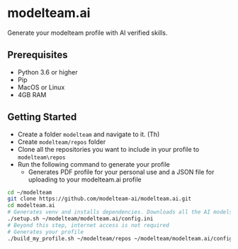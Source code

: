 # modelteam.ai

Generate your modelteam profile with AI verified skills.

## Prerequisites

- Python 3.6 or higher
- Pip
- MacOS or Linux
- 4GB RAM

## Getting Started

- Create a folder `modelteam` and navigate to it. (Th)
- Create `modelteam/repos` folder
- Clone all the repositories you want to include in your profile to `modelteam\repos`
- Run the following command to generate your profile
    - Generates PDF profile for your personal use and a JSON file for uploading to your modelteam.ai profile

```bash
cd ~/modelteam
git clone https://github.com/modelteam-ai/modelteam.ai.git
cd modelteam.ai
# Generates venv and installs dependencies. Downloads all the AI models
./setup.sh ~/modelteam/modelteam.ai/config.ini
# Beyond this step, internet access is not required
# Generates your profile
./build_my_profile.sh ~/modelteam/repos ~/modelteam/modelteam.ai/config.ini
```
